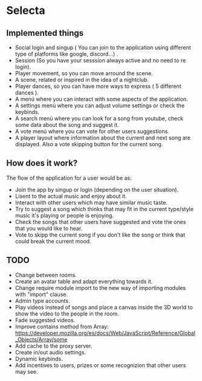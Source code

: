 # Selecta

## Implemented things

- Social login and singup ( You can join to the application using different type of platforms like google, discord...) .
- Session (So you have your sesssion always active and no need to re login).
- Player movement, so you can move arround the scene.
- A scene, related or inspired in the idea of a nightclub.
- Player dances, so you can have more ways to express ( 5 different dances ).
- A menú where you can interact with some aspects of the application.
- A settings menú where you can adjust volume settings or check the keybinds.
- A search menú where you can look for a song from youtube, check some data about the song and suggest it.
- A vote menú where you can vote for other users suggestions
- A player layout where information about the current and next song are displayed. Also a vote skipping button for the current song.

## How does it work?

The flow of the application for a user would be as:

- Join the app by singup or login (depending on the user situation).
- Lisent to the actual music and enjoy about it.
- Interact with other users which may have similar music taste.
- Try to suggest a song which thinks that may fit in the current type/style music it's playing or people is enjoying.
- Check the songs that other users have suggested and vote the ones that you would like to hear.
- Vote to skipp the current song if you don't like the song or think that could break the current mood.

## TODO

- Change between rooms.
- Create an avatar table and adapt everything towards it.
- Change require module import to the new way of importing modules with "import" clause.
- Admin type accounts.
- Play videos instead of songs and place a canvas inside the 3D world to show the video to the people in the room.
- Fade suggested videos.
- Improve contains method from Array: https://developer.mozilla.org/es/docs/Web/JavaScript/Reference/Global_Objects/Array/some
- Add cache to the proxy server.
- Create in/out audio settings.
- Dynamic keybinds.
- Add incentives to users, prizes or some recognizion that other users may see.

